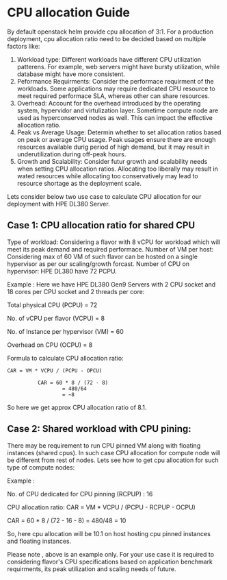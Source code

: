 # CPU allocation Guide

By default openstack helm provide cpu allocation of 3:1. For a production deployment, cpu allocation ratio need to be decided based on multiple factors like:

1. Workload type: Different workloads have different CPU utilization patterens. For example, web servers might have bursty utilization, while database might have more consistent.
2. Peformance Requirments: Consider the performace requirment of the workloads. Some applications may require dedicated CPU resource to meet required performace SLA, whereas other can share resources.
3. Overhead: Account for the overhead introduced by the operating system, hypervidor and virtulization layer. Sometime compute node are used as hyperconserved nodes as well. This can impact the effective allocation ratio.
4. Peak vs Average Usage: Determin whether to set allocation ratios based on peak or average CPU usage. Peak usages ensure there are enough resources available durig period of high demand, but it may result in underutilization during off-peak hours.
5. Growth and Scalability: Consider futur growth and scalability needs when setting CPU allocation ratios. Allocating too liberally may result in wated resources while allocating too conservatively may lead to resource shortage as the deployment scale.

Lets consider below two use case to calculate CPU allocation for our deployment with HPE DL380 Server.

## Case 1: CPU allocation ratio for shared CPU

Type of workload: Considering a flavor with 8 vCPU for workload which will meet its peak demand and required performace.
Number of VM per host: Considering max of 60 VM of such flavor can be hosted on a single hypervisor as per our scaling/growth forcast.
Number of CPU on hypervisor: HPE DL380 have 72 PCPU.

Example :
Here we have HPE DL380 Gen9 Servers with 2 CPU socket and 18 cores per CPU socket and 2 threads per core:

Total physical CPU (PCPU) = 72

No. of vCPU per flavor (VCPU)  = 8

No. of Instance per hypervisor (VM) = 60

Overhead on CPU (OCPU) = 8

Formula to calculate CPU allocation ratio:
``` shell
CAR = VM * VCPU / (PCPU - OPCU)

          CAR = 60 * 8 / (72 - 8)
                  = 480/64
                  = ~8
```
So here we get approx CPU allocation ratio of 8.1.

## Case 2: Shared workload with CPU pining:

There may be requirement to run CPU pinned VM along with floating instances (shared cpus). In such case CPU allocation for  compute node will be different from rest of nodes. Lets see how to get cpu allocation for such type of compute nodes:

Example :

No. of CPU dedicated for CPU pinning (RCPUP) : 16

CPU allocation ratio:   CAR = VM * VCPU / (PCPU - RCPUP - OCPU)

CAR = 60 * 8 / (72 - 16 - 8)
    = 480/48
    = 10

So, here cpu allocation will be 10.1 on host hosting cpu pinned instances and floating instances.

Please note , above is  an example only. For your use case it is required to considering flavor's CPU specifications based on application benchmark requirments, its peak utilization and scaling needs of future.
